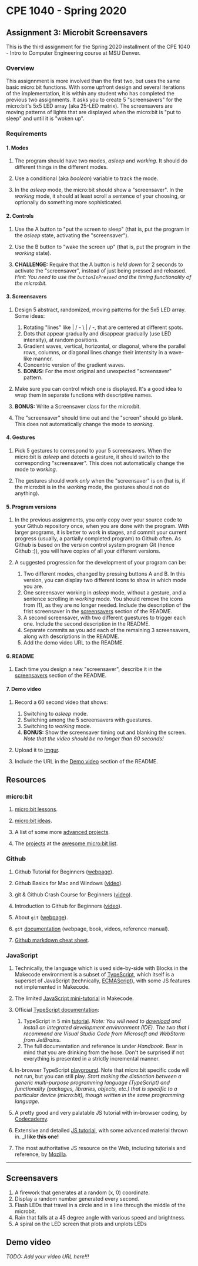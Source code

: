 # CPE 1040 - Spring 2020

## Assignment 3: Microbit Screensavers

This is the third assignment for the Spring 2020 installment of the CPE 1040 - Intro to Computer Engineering course at MSU Denver.

### Overview

This assignnment is more involved than the first two, but uses the same basic micro:bit functions. With some upfront design and several iterations of the implementation, it is within any student who has completed the previous two assignments. It asks you to create 5 "screensavers" for the micro:bit's 5x5 LED array (aka 25-LED matrix). The screensavers are moving patterns of lights that are displayed when the micro:bit is "put to sleep" and until it is "woken up".

### Requirements

#### 1. Modes

1. The program should have two modes, _asleep_ and _working_. It should do different things in the different modes.

2. Use a conditional (aka _boolean_) variable to track the mode.

3. In the _asleep_ mode, the micro:bit should show a "screensaver". In the _working_ mode, it should at least scroll a sentence of your choosing, or optionally do something more sophisticated.

#### 2. Controls

1. Use the A button to "put the screen to sleep" (that is, put the program in the _asleep_ state, activating the "screensaver").

2. Use the B button to "wake the screen up" (that is, put the program in the _working_ state).

3. **CHALLENGE:** Require that the A button is _held down_ for 2 seconds to activate the "screensaver", instead of just being pressed and released. _Hint: You need to use the `buttonIsPressed` and the timing functionality of the micro:bit._

#### 3. Screensavers

1. Design 5 abstract, randomized, moving patterns for the 5x5 LED array. Some ideas:
   1. Rotating "lines" like | / - \ | / -, that are centered at different spots.
   2. Dots that appear gradually and disappear gradually (use LED intensity), at random positions.
   3. Gradient waves, vertical, horizontal, or diagonal, where the parallel rows, columns, or diagonal lines change their intentsity in a wave-like manner.
   4. Concentric version of the gradient waves.
   5. **BONUS:** For the most original and unexpected "screensaver" pattern.
   
2. Make sure you can control which one is displayed. It's a good idea to wrap them in separate functions with descriptive names.

3. **BONUS:** Write a Screensaver class for the micro:bit.

4. The "screensaver" should time out and the "screen" should go blank. This does not automatically change the mode to _working_.

#### 4. Gestures

1. Pick 5 gestures to correspond to your 5 screensavers. When the micro:bit is _asleep_ and detects a gesture, it should switch to the corresponding "screensaver". This does not automatically change the mode to _working_.

2. The gestures should work _only_ when the "screensaver" is on (hat is, if the micro:bit is in the _working_ mode, the gestures should not do anything).

#### 5. Program versions

1. In the previous assignments, you only copy over your source code to your Github repository once, when you are done with the program. With larger programs, it is better to work in stages, and commit your current progress (usually, a partially completed program) to Github often. As Github is based on the version control system program Git (hence Github :)), you will have copies of all your different versions.

2. A suggested progression for the development of your program can be:
   1. Two different modes, changed by pressing buttons A and B. In this version, you can display two different icons to show in which mode you are.
   2. One screensaver working in _asleep_ mode, without a gesture, and a sentence scrolling in _working_ mode. You should remove the icons from (1), as they are no longer needed. Include the description of the frist screensaver in the [screensavers](#screensavers) section of the README. 
   3. A second screensaver, with two different guestures to trigger each one. Include the second description in the README.
   4. Separate commits as you add each of the remaining 3 screensavers, along with descriptions in the README.
   5. Add the demo video URL to the README.

#### 6. README

1. Each time you design a new "screensaver", describe it in the [screensavers](#screensavers) section of the README.

#### 7. Demo video

1. Record a 60 second video that shows:
   1. Switching to _asleep_ mode.
   2. Switching among the 5 screensavers with guestures.
   3. Switching to _working_ mode.
   4. **BONUS:** Show the screensaver timing out and blanking the screen. _Note that the video should be no longer than 60 seconds!_

2. Upload it to [Imgur](https://help.imgur.com/hc/en-us/articles/115000083326-What-files-can-I-upload-What-is-the-size-limit-).

3. Include the URL in the [Demo video](#demo-video) section of the README.

## Resources

### micro:bit 

1. [micro:bit lessons](https://makecode.microbit.org/lessons).

2. [micro:bit ideas](https://microbit.org/ideas/).

3. A list of some more [advanced projects](https://www.itpro.co.uk/desktop-hardware/26289/13-top-bbc-micro-bit-projects).

4. The [projects](https://github.com/carlosperate/awesome-microbit#%EF%B8%8F-projects) at the [awesome micro:bit list](https://github.com/carlosperate/awesome-microbit).

### Github

1. Github Tutorial for Beginners ([webpage](https://product.hubspot.com/blog/git-and-github-tutorial-for-beginners)).

2. Github Basics for Mac and Windows ([video](https://www.youtube.com/watch?v=0fKg7e37bQE)).

3. git & Github Crash Course for Beginners ([video](https://www.youtube.com/watch?v=SWYqp7iY_Tc)).

4. Introduction to Github for Beginners ([video](https://www.youtube.com/watch?v=fQLK8Ib_SKk)).

5. About `git` ([webpage](https://git-scm.com/about)).

6. `git` [documentation](https://git-scm.com/doc) (webpage, book, videos, reference manual).

7. [Github markdown cheat sheet](https://github.com/adam-p/markdown-here/wiki/Markdown-Cheatsheet).

### JavaScript

1. Technically, the language which is used side-by-side with Blocks in the Makecode environment is a subset of [TypeScript](https://makecode.com/language), which itself is a superset of JavaScript (technically, [ECMAScript](https://www.ecma-international.org/ecma-262/10.0/index.html#Title)), with some JS features not implemented in Makecode.

2. The limited [JavaScript mini-tutorial](https://makecode.microbit.org/javascript) in Makecode.

3. Official [TypeScript documentation](https://www.typescriptlang.org/docs/home.html):
   1. TypeScript in 5 min [tutorial](https://www.typescriptlang.org/docs/handbook/typescript-in-5-minutes.html). _Note: You will need to [download](https://www.typescriptlang.org/index.html#download-links) and install an integrated development envinronment (IDE). The two that I recommend are Visual Studio Code from Microsoft and WebStorm from JetBrains._
   2. The full documentation and reference is under _Handbook_. Bear in mind that you are drinking from the hose. Don't be surprised if not everything is presented in a strictly incremental manner.
   
4. In-browser TypeScript [playground](https://www.typescriptlang.org/play/index.html). Note that micro:bit specific code will not run, but you can still play. _Start making the distinction between a generic multi-purpose programming language (TypeScript) and functionality (packages, libraries, objects, etc.) that is specific to a particular device (micro:bit), though written in the same programming language._

5. A pretty good and very palatable JS tutorial with in-browser coding, by [Codecademy](https://www.codecademy.com/learn/introduction-to-javascript).

6. Extensive and detailed [JS tutorial](https://javascript.info/), with some advanced material thrown in. _**I like this one!**

7. The most authoritative JS resource on the Web, including tutorials and reference, by [Mozilla](https://developer.mozilla.org/en-US/docs/Web/JavaScript).

---

## Screensavers

1. A firework that generates at a random (x, 0) coordinate.
2. Display a random number generated every second.
3. Flash LEDs that travel in a circle and in a line through the middle of the microbit.
4. Rain that falls at a 45 degree angle with various speed and brightness.
5. A spiral on the LED screen that plots and unplots LEDs

## Demo video

_TODO: Add your video URL here!!!_
